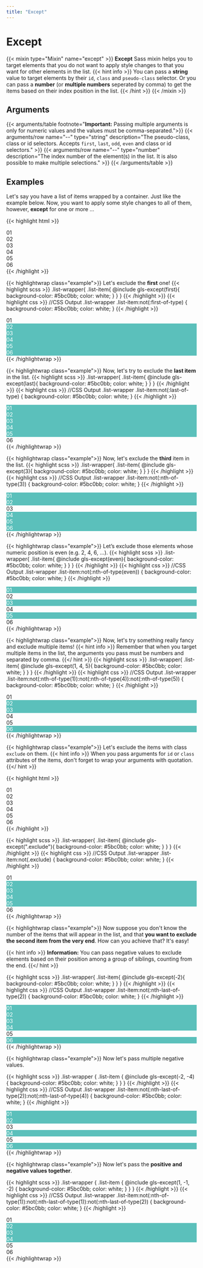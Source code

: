 ```yaml
---
title: "Except"
---
```


# Except

{{< mixin type="Mixin" name="except" >}}
**Except** Sass mixin helps you to target elements that you do not want to apply style changes to that you want for other elements in the list.
{{< hint info >}}
You can pass a **string** value to target elements by their `id`, `class` and `pseudo-class` selector. Or you can pass a **number** (or **multiple numbers** seperated by comma) to get the items based on their index position in the list.
{{< /hint >}}
{{< /mixin >}}

## Arguments

{{< arguments/table footnote="**Important:** Passing multiple arguments is only for numeric values and the values must be comma-separated.">}}
    {{< arguments/row name="--" type="string" description="The pseudo-class, class or id selectors. Accepts `first`, `last`, `odd`, `even` and class or id selectors." >}}
    {{< arguments/row name="--" type="number" description="The index number of the element(s) in the list. It is also possible to make multiple selections." >}}
{{< /arguments/table >}}

## Examples

Let's say you have a list of items wrapped by a container. Just like the example below. Now, you want to apply some style changes to all of them, however, **except** for one or more ...

{{< highlight html >}}
<div class="list-wrapper">
    <div class="list-item">01</div>
    <div class="list-item">02</div>
    <div class="list-item">03</div>
    <div class="list-item">04</div>
    <div class="list-item">05</div>
    <div class="list-item">06</div>
</div>
{{< /highlight >}}

{{< highlightwrap class="example">}}
Let's exclude the **first** one!
{{< highlight scss >}}
.list-wrapper{
    .list-item{
        @include gls-except(first){
            background-color: #5bc0bb;
            color: white;
        }
    }
}
{{< /highlight >}}
{{< highlight css >}}
//CSS Output
.list-wrapper .list-item:not(:first-of-type) {
    background-color: #5bc0bb;
    color: white;
}
{{< /highlight >}}
<style>
.list-wrapper.example01 .list-item:not(:first-of-type) {
    background-color: #5bc0bb;
    color: white;
}
</style>
<div class="list-wrapper example01">
    <div class="list-item">01</div>
    <div class="list-item">02</div>
    <div class="list-item">03</div>
    <div class="list-item">04</div>
    <div class="list-item">05</div>
    <div class="list-item">06</div>
</div>
{{< /highlightwrap >}}

{{< highlightwrap class="example">}}
Now, let's try to exclude the **last item** in the list.
{{< highlight scss >}}
.list-wrapper{
    .list-item{
        @include gls-except(last){
            background-color: #5bc0bb;
            color: white;
        }
    }
}
{{< /highlight >}}
{{< highlight css >}}
//CSS Output
.list-wrapper .list-item:not(:last-of-type) {
    background-color: #5bc0bb;
    color: white;
}
{{< /highlight >}}
<style>
.list-wrapper.example02 .list-item:not(:last-of-type) {
    background-color: #5bc0bb;
    color: white;
}
</style>
<div class="list-wrapper example02">
    <div class="list-item">01</div>
    <div class="list-item">02</div>
    <div class="list-item">03</div>
    <div class="list-item">04</div>
    <div class="list-item">05</div>
    <div class="list-item">06</div>
</div>
{{< /highlightwrap >}}


{{< highlightwrap class="example">}}
Now, let's exclude the **third** item in the list.
{{< highlight scss >}}
.list-wrapper{
    .list-item{
        @include gls-except(3){
            background-color: #5bc0bb;
            color: white;
        }
    }
}
{{< /highlight >}}
{{< highlight css >}}
//CSS Output
.list-wrapper .list-item:not(:nth-of-type(3)) {
    background-color: #5bc0bb;
    color: white;
}
{{< /highlight >}}
<style>
.list-wrapper.example03 .list-item:not(:nth-of-type(3)) {
    background-color: #5bc0bb;
    color: white;
}
</style>
<div class="list-wrapper example03">
    <div class="list-item">01</div>
    <div class="list-item">02</div>
    <div class="list-item">03</div>
    <div class="list-item">04</div>
    <div class="list-item">05</div>
    <div class="list-item">06</div>
</div>
{{< /highlightwrap >}}

{{< highlightwrap class="example">}}
Let’s exclude those elements whose numeric position is even (e.g. 2, 4, 6, ...).
{{< highlight scss >}}
.list-wrapper{
    .list-item{
        @include gls-except(even){
            background-color: #5bc0bb;
            color: white;
        }
    }
}
{{< /highlight >}}
{{< highlight css >}}
//CSS Output
.list-wrapper .list-item:not(:nth-of-type(even)) {
    background-color: #5bc0bb;
    color: white;
}
{{< /highlight >}}
<style>
.list-wrapper.example04 .list-item:not(:nth-of-type(even)) {
    background-color: #5bc0bb;
    color: white;
}
</style>
<div class="list-wrapper example04">
    <div class="list-item">01</div>
    <div class="list-item">02</div>
    <div class="list-item">03</div>
    <div class="list-item">04</div>
    <div class="list-item">05</div>
    <div class="list-item">06</div>
</div>
{{< /highlightwrap >}}

{{< highlightwrap class="example">}}
Now, let's try something really fancy and exclude multiple items!
{{< hint info >}}
Remember that when you target multiple items in the list, the arguments you pass must be numbers and separated by comma.
{{</ hint >}}
{{< highlight scss >}}
.list-wrapper{
    .list-item{
        @include gls-except(1, 4, 5){
            background-color: #5bc0bb;
            color: white;
        }
    }
}
{{< /highlight >}}
{{< highlight css >}}
//CSS Output
.list-wrapper .list-item:not(:nth-of-type(1)):not(:nth-of-type(4)):not(:nth-of-type(5)) {
    background-color: #5bc0bb;
    color: white;
}
{{< /highlight >}}
<style>
.list-wrapper.example05 .list-item:not(:nth-of-type(1)):not(:nth-of-type(4)):not(:nth-of-type(5)) {
    background-color: #5bc0bb;
    color: white;
}
</style>
<div class="list-wrapper example05">
    <div class="list-item">01</div>
    <div class="list-item">02</div>
    <div class="list-item">03</div>
    <div class="list-item">04</div>
    <div class="list-item">05</div>
    <div class="list-item">06</div>
</div>
{{< /highlightwrap >}}

{{< highlightwrap class="example">}}
Let's exclude the items with class `exclude` on them.
{{< hint info >}}
When you pass arguments for `id` or `class` attributes of the items, don't forget to wrap your arguments with quotation. 
{{</ hint >}}

{{< highlight html >}}
<div class="list-wrapper">
    <div class="list-item exclude">01</div>
    <div class="list-item">02</div>
    <div class="list-item">03</div>
    <div class="list-item">04</div>
    <div class="list-item">05</div>
    <div class="list-item exclude">06</div>
</div>
{{< /highlight >}}

{{< highlight scss >}}
.list-wrapper{
    .list-item{
        @include gls-except(".exclude"){
            background-color: #5bc0bb;
            color: white;
        }
    }
}
{{< /highlight >}}
{{< highlight css >}}
//CSS Output
.list-wrapper .list-item:not(.exclude) {
    background-color: #5bc0bb;
    color: white;
}
{{< /highlight >}}
<style>
.list-wrapper.example06 .list-item:not(.exclude) {
    background-color: #5bc0bb;
    color: white;
}
</style>
<div class="list-wrapper example06">
    <div class="list-item exclude">01</div>
    <div class="list-item">02</div>
    <div class="list-item">03</div>
    <div class="list-item">04</div>
    <div class="list-item">05</div>
    <div class="list-item exclude">06</div>
</div>
{{< /highlightwrap >}}

{{< highlightwrap class="example">}}
Now suppose you don't know the number of the items that will appear in the list, and that **you want to exclude the second item from the very end**. How can you achieve that? It's easy!

{{< hint info >}}
**Information:** You can pass negative values to exclude elements based on their position among a group of siblings, counting from the end.
{{</ hint >}}

{{< highlight scss >}}
.list-wrapper{
  .list-item{
    @include gls-except(-2){
      background-color: #5bc0bb;
      color: white;
    }
  }
}
{{< /highlight >}}
{{< highlight css >}}
//CSS Output
.list-wrapper .list-item:not(:nth-last-of-type(2)) {
  background-color: #5bc0bb;
  color: white;
}
{{< /highlight >}}
<style>
.list-wrapper.example07 .list-item:not(:nth-last-of-type(2)) {
  background-color: #5bc0bb;
  color: white;
}
</style>
<div class="list-wrapper example07">
    <div class="list-item exclude">01</div>
    <div class="list-item">02</div>
    <div class="list-item">03</div>
    <div class="list-item">04</div>
    <div class="list-item">05</div>
    <div class="list-item exclude">06</div>
</div>
{{< /highlightwrap >}}

{{< highlightwrap class="example">}}
Now let's pass multiple negative values.

{{< highlight scss >}}
.list-wrapper {
  .list-item {
    @include gls-except(-2, -4) {
      background-color: #5bc0bb;
      color: white;
    }
  }
}
{{< /highlight >}}
{{< highlight css >}}
//CSS Output
.list-wrapper .list-item:not(:nth-last-of-type(2)):not(:nth-last-of-type(4)) {
  background-color: #5bc0bb;
  color: white;
}
{{< /highlight >}}
<style>
.list-wrapper.example08 .list-item:not(:nth-last-of-type(2)):not(:nth-last-of-type(4)) {
  background-color: #5bc0bb;
  color: white;
}
</style>
<div class="list-wrapper example08">
    <div class="list-item exclude">01</div>
    <div class="list-item">02</div>
    <div class="list-item">03</div>
    <div class="list-item">04</div>
    <div class="list-item">05</div>
    <div class="list-item exclude">06</div>
</div>
{{< /highlightwrap >}}

{{< highlightwrap class="example">}}
Now let's pass the **positive and negative values ​​together**.

{{< highlight scss >}}
.list-wrapper {
  .list-item {
    @include gls-except(1, -1, -2) {
      background-color: #5bc0bb;
      color: white;
    }
  }
}
{{< /highlight >}}
{{< highlight css >}}
//CSS Output
.list-wrapper .list-item:not(:nth-of-type(1)):not(:nth-last-of-type(1)):not(:nth-last-of-type(2)) {
  background-color: #5bc0bb;
  color: white;
}
{{< /highlight >}}
<style>
.list-wrapper.example09 .list-item:not(:nth-of-type(1)):not(:nth-last-of-type(1)):not(:nth-last-of-type(2)) {
  background-color: #5bc0bb;
  color: white;
}
</style>
<div class="list-wrapper example09">
    <div class="list-item exclude">01</div>
    <div class="list-item">02</div>
    <div class="list-item">03</div>
    <div class="list-item">04</div>
    <div class="list-item">05</div>
    <div class="list-item exclude">06</div>
</div>
{{< /highlightwrap >}}
